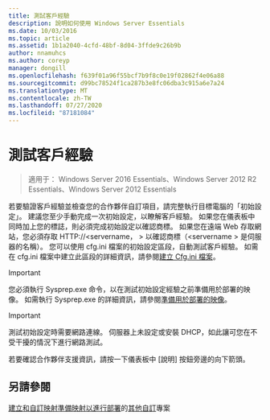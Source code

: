 ```yaml
---
title: 測試客戶經驗
description: 說明如何使用 Windows Server Essentials
ms.date: 10/03/2016
ms.topic: article
ms.assetid: 1b1a2040-4cfd-48bf-8d04-3ffde9c26b9b
author: nnamuhcs
ms.author: coreyp
manager: dongill
ms.openlocfilehash: f639f01a96f55bcf7b9f8c0e19f02862f4e06a88
ms.sourcegitcommit: d99bc78524f1ca287b3e8fc06dba3c915a6e7a24
ms.translationtype: MT
ms.contentlocale: zh-TW
ms.lasthandoff: 07/27/2020
ms.locfileid: "87181084"
---
```

# <a name="testing-the-customer-experience"></a>測試客戶經驗

>適用于： Windows Server 2016 Essentials、Windows Server 2012 R2 Essentials、Windows Server 2012 Essentials

若要驗證客戶經驗並檢查您的合作夥伴自訂項目，請完整執行目標電腦的「初始設定」。 建議您至少手動完成一次初始設定，以瞭解客戶經驗。 如果您在儀表板中同時加上您的標誌，則必須完成初始設定以確認商標。 如果您在遠端 Web 存取網站，您必須存取 HTTP://<servername， \> 以確認商標（<servername \> 是伺服器的名稱）。 您可以使用 cfg.ini 檔案的初始設定區段，自動測試客戶經驗。 如需在 cfg.ini 檔案中建立此區段的詳細資訊，請參閱[建立 Cfg.ini 檔案](Create-the-Cfg.ini-File.md)。

> [!IMPORTANT]
>  您必須執行 Sysprep.exe 命令，以在測試初始設定經驗之前準備用於部署的映像。 如需執行 Sysprep.exe 的詳細資訊，請參閱[準備用於部署的映像](Preparing-the-Image-for-Deployment.md)。

> [!IMPORTANT]
>  測試初始設定時需要網路連線。 伺服器上未設定或安裝 DHCP，如此讓可您在不受干擾的情況下進行網路測試。

 若要確認合作夥伴支援資訊，請按一下儀表板中 [說明] 按鈕旁邊的向下箭頭。

## <a name="see-also"></a>另請參閱
 [建立和自訂映射](Creating-and-Customizing-the-Image.md)[準備映射以進行部署](Preparing-the-Image-for-Deployment.md)的[其他自訂](Additional-Customizations.md)專案